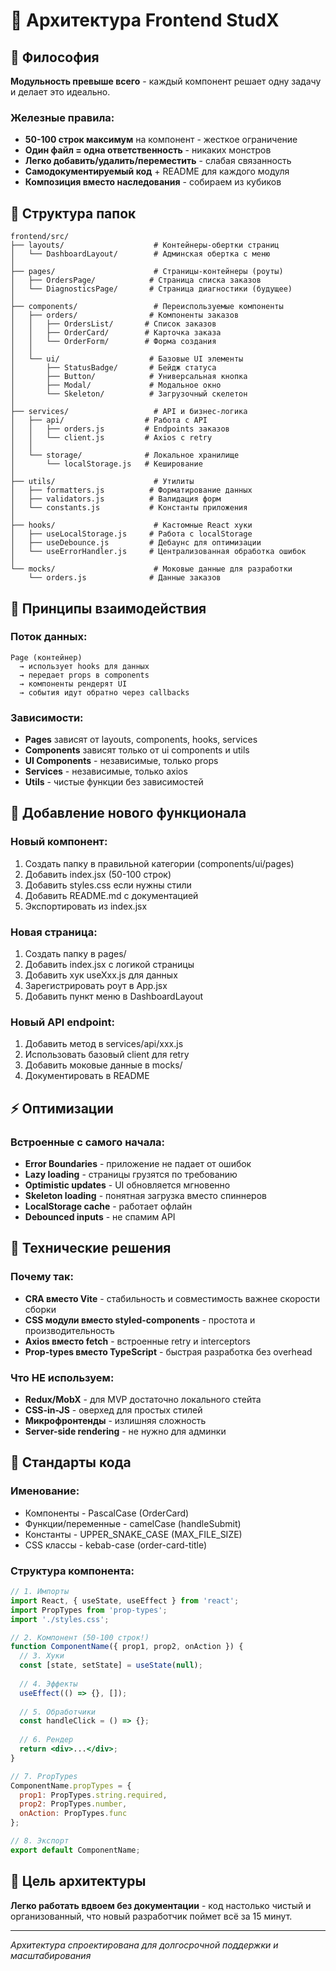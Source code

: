 # 📐 Архитектура Frontend StudX

## 🎯 Философия

**Модульность превыше всего** - каждый компонент решает одну задачу и делает это идеально.

### Железные правила:
- **50-100 строк максимум** на компонент - жесткое ограничение
- **Один файл = одна ответственность** - никаких монстров
- **Легко добавить/удалить/переместить** - слабая связанность
- **Самодокументируемый код** + README для каждого модуля
- **Композиция вместо наследования** - собираем из кубиков

## 📁 Структура папок

```
frontend/src/
├── layouts/                    # Контейнеры-обертки страниц
│   └── DashboardLayout/        # Админская обертка с меню
│
├── pages/                      # Страницы-контейнеры (роуты)
│   ├── OrdersPage/            # Страница списка заказов
│   └── DiagnosticsPage/       # Страница диагностики (будущее)
│
├── components/                 # Переиспользуемые компоненты
│   ├── orders/                # Компоненты заказов
│   │   ├── OrdersList/       # Список заказов
│   │   ├── OrderCard/        # Карточка заказа
│   │   └── OrderForm/        # Форма создания
│   │
│   └── ui/                    # Базовые UI элементы
│       ├── StatusBadge/       # Бейдж статуса
│       ├── Button/            # Универсальная кнопка
│       ├── Modal/             # Модальное окно
│       └── Skeleton/          # Загрузочный скелетон
│
├── services/                   # API и бизнес-логика
│   ├── api/                  # Работа с API
│   │   ├── orders.js         # Endpoints заказов
│   │   └── client.js         # Axios с retry
│   │
│   └── storage/              # Локальное хранилище
│       └── localStorage.js   # Кеширование
│
├── utils/                      # Утилиты
│   ├── formatters.js          # Форматирование данных
│   ├── validators.js          # Валидация форм
│   └── constants.js           # Константы приложения
│
├── hooks/                      # Кастомные React хуки
│   ├── useLocalStorage.js     # Работа с localStorage
│   ├── useDebounce.js         # Дебаунс для оптимизации
│   └── useErrorHandler.js     # Централизованная обработка ошибок
│
└── mocks/                      # Моковые данные для разработки
    └── orders.js              # Данные заказов
```

## 🔌 Принципы взаимодействия

### Поток данных:
```
Page (контейнер) 
  → использует hooks для данных
  → передает props в components
  → компоненты рендерят UI
  → события идут обратно через callbacks
```

### Зависимости:
- **Pages** зависят от layouts, components, hooks, services
- **Components** зависят только от ui components и utils
- **UI Components** - независимые, только props
- **Services** - независимые, только axios
- **Utils** - чистые функции без зависимостей

## 🚀 Добавление нового функционала

### Новый компонент:
1. Создать папку в правильной категории (components/ui/pages)
2. Добавить index.jsx (50-100 строк)
3. Добавить styles.css если нужны стили
4. Добавить README.md с документацией
5. Экспортировать из index.jsx

### Новая страница:
1. Создать папку в pages/
2. Добавить index.jsx с логикой страницы
3. Добавить хук useXxx.js для данных
4. Зарегистрировать роут в App.jsx
5. Добавить пункт меню в DashboardLayout

### Новый API endpoint:
1. Добавить метод в services/api/xxx.js
2. Использовать базовый client для retry
3. Добавить моковые данные в mocks/
4. Документировать в README

## ⚡ Оптимизации

### Встроенные с самого начала:
- **Error Boundaries** - приложение не падает от ошибок
- **Lazy loading** - страницы грузятся по требованию
- **Optimistic updates** - UI обновляется мгновенно
- **Skeleton loading** - понятная загрузка вместо спиннеров
- **LocalStorage cache** - работает офлайн
- **Debounced inputs** - не спамим API

## 🔧 Технические решения

### Почему так:
- **CRA вместо Vite** - стабильность и совместимость важнее скорости сборки
- **CSS модули вместо styled-components** - простота и производительность
- **Axios вместо fetch** - встроенные retry и interceptors
- **Prop-types вместо TypeScript** - быстрая разработка без overhead

### Что НЕ используем:
- **Redux/MobX** - для MVP достаточно локального стейта
- **CSS-in-JS** - оверхед для простых стилей
- **Микрофронтенды** - излишняя сложность
- **Server-side rendering** - не нужно для админки

## 📝 Стандарты кода

### Именование:
- Компоненты - PascalCase (OrderCard)
- Функции/переменные - camelCase (handleSubmit)
- Константы - UPPER_SNAKE_CASE (MAX_FILE_SIZE)
- CSS классы - kebab-case (order-card-title)

### Структура компонента:
```jsx
// 1. Импорты
import React, { useState, useEffect } from 'react';
import PropTypes from 'prop-types';
import './styles.css';

// 2. Компонент (50-100 строк!)
function ComponentName({ prop1, prop2, onAction }) {
  // 3. Хуки
  const [state, setState] = useState(null);
  
  // 4. Эффекты
  useEffect(() => {}, []);
  
  // 5. Обработчики
  const handleClick = () => {};
  
  // 6. Рендер
  return <div>...</div>;
}

// 7. PropTypes
ComponentName.propTypes = {
  prop1: PropTypes.string.required,
  prop2: PropTypes.number,
  onAction: PropTypes.func
};

// 8. Экспорт
export default ComponentName;
```

## 🎯 Цель архитектуры

**Легко работать вдвоем без документации** - код настолько чистый и организованный, что новый разработчик поймет всё за 15 минут.

---
*Архитектура спроектирована для долгосрочной поддержки и масштабирования*